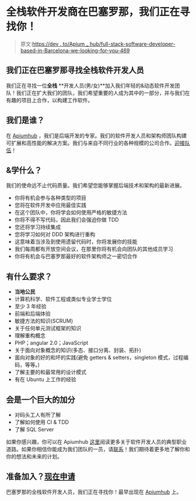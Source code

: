 # 全栈软件开发商在巴塞罗那，我们正在寻找你！

> 原文:[https://dev . to/Apium _ hub/full-stack-software-developer-based-in-Barcelona-we-looking-for-you-469](https://dev.to/apium_hub/full-stack-software-developer-based-in-barcelona-we-are-looking-for-you-469)

## 我们正在巴塞罗那寻找全栈软件开发人员

我们正在寻找一位**全栈** **开发人员(男/女)**加入我们年轻的&动态软件开发团队！我们正在扩大我们的团队，我们希望重要的人成为其中的一部分，并与我们在有趣的项目上合作，以构建工作软件。

### 

## 我们是谁？

在 [Apiumhub](/) ，我们是后端开发的专家。我们的软件开发人员和架构师团队构建可扩展和高性能的解决方案。我们与来自不同行业的各种规模的公司合作。[迎接队伍](https://apiumhub.com/software-developer-jobs-barcelona/)！

### 

## &学什么？

我们的使命远不止代码质量。我们希望您能够掌握后端技术和架构的最新进展。

*   你将有机会参与各种类型的项目
*   您将在软件开发中应用最佳实践
*   在这个团队中，你将学会如何使用严格的敏捷方法
*   你将不得不写代码，因此我们会强迫你做 TDD
*   您还将学习持续集成
*   您将学习如何对 DDD 架构进行重构
*   这意味着当涉及到使用遗留代码时，你将发展你的技能
*   我们每周都有开放空间会议，在那里你将有机会向团队的其他成员学习
*   你将有机会与巴塞罗那最好的软件架构师之一密切合作

### 

## 有什么要求？

*   **当地公民**
*   计算机科学、软件工程或类似专业学士学位
*   至少 3 年经验
*   前端和后端体验
*   敏捷方法的知识(SCRUM)
*   关于任何单元测试框架的知识
*   理解重构概念
*   PHP；angular 2.0；JavaScript
*   关于面向对象概念的知识(多态、接口分离、封装、拓扑)
*   面向对象的好的和坏的实践(避免 getters & setters，singleton 模式，过程编码，等等。)
*   了解主要的和最常用的设计模式
*   有在 Ubuntu 上工作的经验

### 

## 会是一个巨大的加分

*   对码头工人有所了解
*   了解如何使用 CI & TDD
*   了解 SQL Server

如果你感兴趣，你可以在 Apiumhub [这里](/blog/career-path-of-a-software-developer/)阅读更多关于软件开发人员的典型职业道路。如果你相信你能成为我们团队的一员，请[联系](https://apiumhub.com/contact-software-developers-barcelona/)！我们期待着更多地了解你和你的想法和未来的计划。

### 

## 准备加入？[现在申请](https://apiumhub.com/contact-software-developers-barcelona/)

巴塞罗那的全栈软件开发人员，我们正在寻找你！最早出现在 [Apiumhub](https://apiumhub.com) 上。